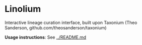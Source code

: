 # Linolium

Interactive lineage curation interface, built upon Taxonium (Theo Sanderson, github.com/theosanderson/taxonium)

**Usage instructions**: See [../README.md](../README.md) 


